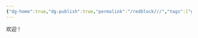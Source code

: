 ```yaml
---
{"dg-home":true,"dg-publish":true,"permalink":"/redblock///","tags":["gardenEntry"],"dgPassFrontmatter":true}
---
```



欢迎！